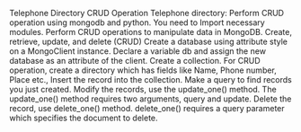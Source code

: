 Telephone Directory CRUD Operation
Telephone directory: Perform CRUD operation using mongodb and python.
You need to
Import necessary modules.
Perform CRUD operations to manipulate data in MongoDB. Create, retrieve, update, and delete (CRUD)
Create a database using attribute style on a MongoClient instance. Declare a variable db and assign the new database as an attribute of the client.
Create a collection.
For CRUD operation, create a directory which has fields like Name, Phone number, Place etc.,
Insert the record into the collection.
Make a query to find records you just created.
Modify the records, use the update_one() method. The update_one() method requires two arguments, query and update.
Delete the record, use delete_one() method. delete_one() requires a query parameter which specifies the document to delete.
